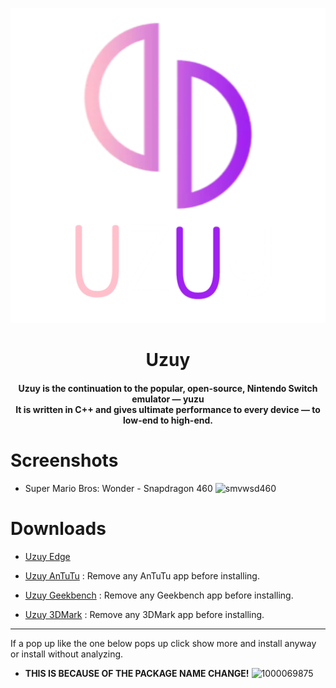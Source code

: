 <p align="center">
	<img src="uzuy.png" width="" height="" alt="Uzuy" />  
</p>

<h1 align="center"><b>Uzuy</b>
<br>
<h4 align="center"><b>Uzuy</b> is the continuation to the popular, open-source, Nintendo Switch emulator — yuzu
<br>
It is written in C++ and gives ultimate performance to every device — to low-end to high-end.
</h4>

# Screenshots
- Super Mario Bros: Wonder - Snapdragon 460
![smvwsd460](https://github.com/user-attachments/assets/69b7eed8-35a2-4981-bd9a-7c22c6b0221b)

# Downloads
- [Uzuy Edge](https://github.com/skyushu/skyushu/releases/tag/REV-2)

- [Uzuy AnTuTu](https://github.com/skyushu/skyushu/releases/tag/REV-2) : Remove any AnTuTu app before installing. 

- [Uzuy Geekbench](https://github.com/skyushu/skyushu/releases/tag/REV-2) : Remove any Geekbench app before installing.

- [Uzuy 3DMark](https://github.com/skyushu/skyushu/releases/tag/REV-2) : Remove any 3DMark app before installing.

----
If a pop up like the one below pops up click show more and install anyway or install without analyzing.
- **THIS IS BECAUSE OF THE PACKAGE NAME CHANGE!**
![1000069875](https://github.com/user-attachments/assets/844a7338-28ee-44a1-a5fb-3731e6815878)
